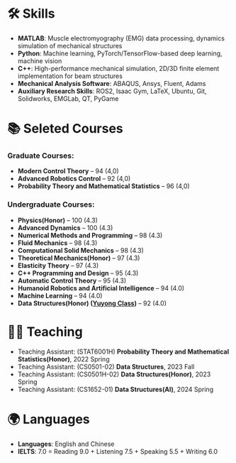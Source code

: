 # 🛠️ Skills

- **MATLAB**: Muscle electromyography (EMG) data processing, dynamics simulation of mechanical structures
- **Python**: Machine learning, PyTorch/TensorFlow-based deep learning, machine vision
- **C++**: High-performance mechanical simulation, 2D/3D finite element implementation for beam structures
- **Mechanical Analysis Software**: ABAQUS, Ansys, Fluent, Adams
- **Auxiliary Research Skills**: ROS2, Isaac Gym, LaTeX, Ubuntu, Git, Solidworks, EMGLab, QT, PyGame

# 📚 Seleted Courses

### Graduate Courses:

- **Modern Control Theory** – 94 (4,0)
- **Advanced Robotics Control** – 92 (4,0)
- **Probability Theory and Mathematical Statistics** – 96 (4,0)

### Undergraduate Courses:

- **Physics(Honor)** – 100 (4.3)
- **Advanced Dynamics** – 100 (4.3)
- **Numerical Methods and Programming** – 98 (4.3)
- **Fluid Mechanics** – 98 (4.3)
- **Computational Solid Mechanics** – 98 (4.3)
- **Theoretical Mechanics(Honor)** – 97 (4.3)
- **Elasticity Theory** – 97 (4.3)
- **C++ Programming and Design** – 95 (4.3)
- **Automatic Control Theory** – 95 (4.3)
- **Humanoid Robotics and Artificial Intelligence** – 94 (4.0)
- **Machine Learning** – 94 (4.0)
- **Data Structures(Honor) ([Yuyong Class](https://english.seiee.sjtu.edu.cn/english/detail/841_695.htm))** – 92 (4.0)

# 👨‍🏫 Teaching

- Teaching Assistant: (STAT6001H) **Probability Theory and Mathematical Statistics(Honor)**, 2022 Spring
- Teaching Assistant: (CS0501-02) **Data Structures**, 2023 Fall
- Teaching Assistant: (CS0501H-02) **Data Structures(Honor)**, 2023 Spring
- Teaching Assistant: (CS1652-01) **Data Structures(AI)**, 2024 Spring

# 🌍 Languages

- **Languages**: English and Chinese
- **IELTS**: 7.0 = Reading 9.0 + Listening 7.5 + Speaking 5.5 + Writing 6.0



<!-- # 💬 Invited Talks

- *2022.02*, Hosted MLNLP seminar \| [\[Video\]](https://www.bilibili.com/video/BV1wF411x7qh)
- *2021.03*, Non-autoregressive Speech Synthesis, PaperWeekly & biendata \| [\[video\]](https://www.bilibili.com/video/BV1uf4y1t7Hr/)
- 

# 💻 Internships

- *2018.08 - 2019.02*, [MSRA, machine learning Group](https://www.microsoft.com/en-us/research/group/machine-learning-research-group/), Beijing.
- -->
